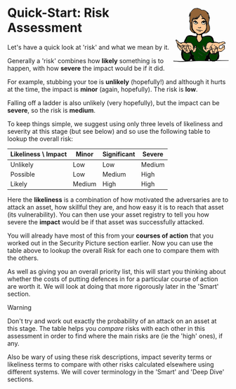 # <img src="BalancingRisk.png" style="float:right; width:25%"/>Quick-Start: Risk Assessment

Let's have a quick look at 'risk' and what we mean by it.

Generally a 'risk' combines how **likely** something is to happen, with how **severe** the impact would be if it did.

For example, stubbing your toe is **unlikely** (hopefully!) and although it hurts at the time, the impact is **minor** (again, hopefully). The risk is **low**.

Falling off a ladder is also unlikely (very hopefully), but the impact can be **severe**, so the risk is **medium**.

To keep things simple, we suggest using only three levels of likeliness and severity at this stage (but see below) and so use the following table to lookup the overall risk:

| Likeliness \ Impact | Minor  | Significant | Severe |
| ------------------- | ------ | ----------- | ------ |
| Unlikely            | Low    | Low         | Medium |
| Possible            | Low    | Medium      | High   |
| Likely              | Medium | High        | High   |

Here the **likeliness** is a combination of how motivated the adversaries are to attack an asset, how skillful they are, and how easy it is to reach that asset (its vulnerability). You can then use your asset registry to tell you how severe the **impact** would be if that asset was successfully attacked. 

You will already have most of this from your **courses of action** that you worked out in the Security Picture section earlier. Now you can use the table above to lookup the overall Risk for each one to compare them with the others.

As well as giving you an overall priority list, this will start you thinking about whether the costs of putting defences in for a particular course of action are worth it.  We will look at doing that more rigorously later in the 'Smart' section. 

> [!WARNING]
>
> Don't try and work out exactly the probability of an attack on an asset at this stage. The table helps you *compare* risks with each other in this assessment in order to find where the main risks are (ie the 'high' ones), if any.
>
> Also be wary of using these risk descriptions, impact severity terms or likeliness terms to compare with other risks calculated elsewhere using different systems. We will cover terminology in the 'Smart' and 'Deep Dive' sections.


